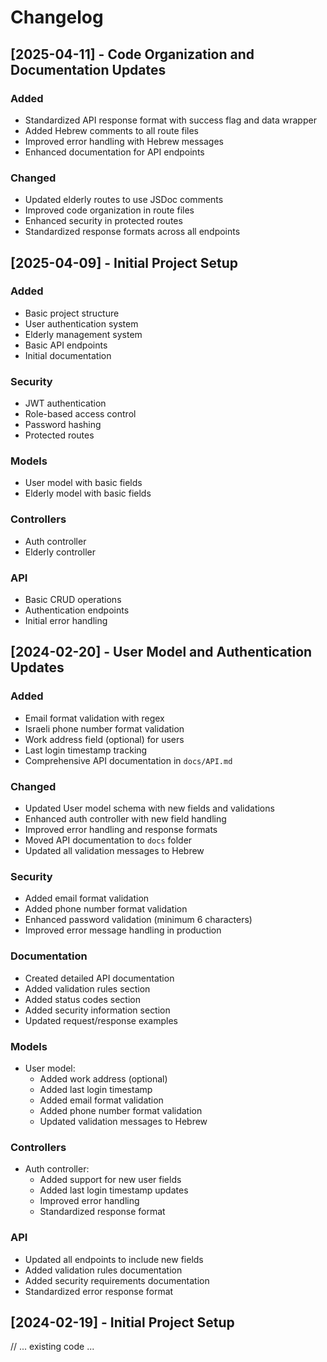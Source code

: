 # Changelog

## [2025-04-11] - Code Organization and Documentation Updates

### Added
- Standardized API response format with success flag and data wrapper
- Added Hebrew comments to all route files
- Improved error handling with Hebrew messages
- Enhanced documentation for API endpoints

### Changed
- Updated elderly routes to use JSDoc comments
- Improved code organization in route files
- Enhanced security in protected routes
- Standardized response formats across all endpoints

## [2025-04-09] - Initial Project Setup

### Added
- Basic project structure
- User authentication system
- Elderly management system
- Basic API endpoints
- Initial documentation

### Security
- JWT authentication
- Role-based access control
- Password hashing
- Protected routes

### Models
- User model with basic fields
- Elderly model with basic fields

### Controllers
- Auth controller
- Elderly controller

### API
- Basic CRUD operations
- Authentication endpoints
- Initial error handling

## [2024-02-20] - User Model and Authentication Updates

### Added
- Email format validation with regex
- Israeli phone number format validation
- Work address field (optional) for users
- Last login timestamp tracking
- Comprehensive API documentation in `docs/API.md`

### Changed
- Updated User model schema with new fields and validations
- Enhanced auth controller with new field handling
- Improved error handling and response formats
- Moved API documentation to `docs` folder
- Updated all validation messages to Hebrew

### Security
- Added email format validation
- Added phone number format validation
- Enhanced password validation (minimum 6 characters)
- Improved error message handling in production

### Documentation
- Created detailed API documentation
- Added validation rules section
- Added status codes section
- Added security information section
- Updated request/response examples

### Models
- User model:
  - Added work address (optional)
  - Added last login timestamp
  - Added email format validation
  - Added phone number format validation
  - Updated validation messages to Hebrew

### Controllers
- Auth controller:
  - Added support for new user fields
  - Added last login timestamp updates
  - Improved error handling
  - Standardized response format

### API
- Updated all endpoints to include new fields
- Added validation rules documentation
- Added security requirements documentation
- Standardized error response format

## [2024-02-19] - Initial Project Setup
// ... existing code ... 